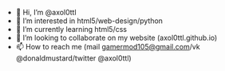- 👋 Hi, I’m @axol0ttl
- 👀 I’m interested in html5/web-design/python
- 🌱 I’m currently learning html5/css
- 💞️ I’m looking to collaborate on my website (axol0ttl.github.io)
- 📫 How to reach me (mail gamermod105@gmail.com/vk @donaldmustard/twitter @axol0ttl)

